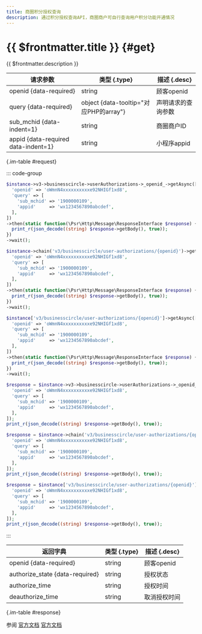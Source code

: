 ```yaml
---
title: 商圈积分授权查询
description: 通过积分授权查询API，商圈商户可自行查询用户积分功能开通情况
---
```


# {{ $frontmatter.title }} {#get}

{{ $frontmatter.description }}

| 请求参数 | 类型 {.type} | 描述 {.desc}
| --- | --- | ---
| openid {data-required} | string | 顾客openid
| query {data-required} | object {data-tooltip="对应PHP的array"} | 声明请求的查询参数
| sub_mchid {data-indent=1} | string | 商圈商户ID
| appid {data-required data-indent=1} | string | 小程序appid

{.im-table #request}

::: code-group

```php [异步纯链式]
$instance->v3->businesscircle->userAuthorizations->_openid_->getAsync([
  'openid' => 'oWmnN4xxxxxxxxxxe92NHIGf1xd8',
  'query' => [
    'sub_mchid' => '1900000109',
    'appid'     => 'wx1234567890abcdef',
  ],
])
->then(static function(\Psr\Http\Message\ResponseInterface $response) {
  print_r(json_decode((string) $response->getBody(), true));
})
->wait();
```

```php [异步声明式]
$instance->chain('v3/businesscircle/user-authorizations/{openid}')->getAsync([
  'openid' => 'oWmnN4xxxxxxxxxxe92NHIGf1xd8',
  'query' => [
    'sub_mchid' => '1900000109',
    'appid'     => 'wx1234567890abcdef',
  ],
])
->then(static function(\Psr\Http\Message\ResponseInterface $response) {
  print_r(json_decode((string) $response->getBody(), true));
})
->wait();
```

```php [异步属性式]
$instance['v3/businesscircle/user-authorizations/{openid}']->getAsync([
  'openid' => 'oWmnN4xxxxxxxxxxe92NHIGf1xd8',
  'query' => [
    'sub_mchid' => '1900000109',
    'appid'     => 'wx1234567890abcdef',
  ],
])
->then(static function(\Psr\Http\Message\ResponseInterface $response) {
  print_r(json_decode((string) $response->getBody(), true));
})
->wait();
```

```php [同步纯链式]
$response = $instance->v3->businesscircle->userAuthorizations->_openid_->get([
  'openid' => 'oWmnN4xxxxxxxxxxe92NHIGf1xd8',
  'query' => [
    'sub_mchid' => '1900000109',
    'appid'     => 'wx1234567890abcdef',
  ],
]);
print_r(json_decode((string) $response->getBody(), true));
```

```php [同步声明式]
$response = $instance->chain('v3/businesscircle/user-authorizations/{openid}')->get([
  'openid' => 'oWmnN4xxxxxxxxxxe92NHIGf1xd8',
  'query' => [
    'sub_mchid' => '1900000109',
    'appid'     => 'wx1234567890abcdef',
  ],
]);
print_r(json_decode((string) $response->getBody(), true));
```

```php [同步属性式]
$response = $instance['v3/businesscircle/user-authorizations/{openid}']->get([
  'openid' => 'oWmnN4xxxxxxxxxxe92NHIGf1xd8',
  'query' => [
    'sub_mchid' => '1900000109',
    'appid'     => 'wx1234567890abcdef',
  ],
]);
print_r(json_decode((string) $response->getBody(), true));
```

:::

| 返回字典 | 类型 {.type} | 描述 {.desc}
| --- | --- | ---
| openid {data-required} | string | 顾客openid
| authorize_state {data-required} | string | 授权状态
| authorize_time | string | 授权时间
| deauthorize_time | string | 取消授权时间

{.im-table #response}

参阅 [官方文档](https://pay.weixin.qq.com/docs/merchant/apis/smart-business-circle/user-authorizations/query-user-authorization.html) [官方文档](https://pay.weixin.qq.com/docs/partner/apis/smart-business-circle/user-authorizations/query-user-authorization.html)
